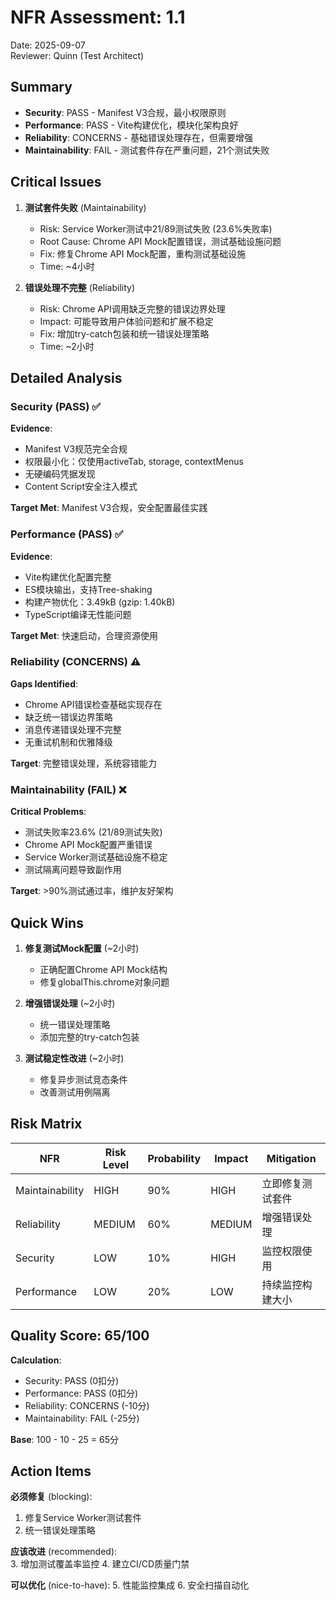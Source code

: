 # NFR Assessment: 1.1

Date: 2025-09-07  
Reviewer: Quinn (Test Architect)  

## Summary

- **Security**: PASS - Manifest V3合规，最小权限原则
- **Performance**: PASS - Vite构建优化，模块化架构良好  
- **Reliability**: CONCERNS - 基础错误处理存在，但需要增强
- **Maintainability**: FAIL - 测试套件存在严重问题，21个测试失败

## Critical Issues

1. **测试套件失败** (Maintainability)
   - Risk: Service Worker测试中21/89测试失败 (23.6%失败率)
   - Root Cause: Chrome API Mock配置错误，测试基础设施问题
   - Fix: 修复Chrome API Mock配置，重构测试基础设施
   - Time: ~4小时

2. **错误处理不完整** (Reliability)
   - Risk: Chrome API调用缺乏完整的错误边界处理
   - Impact: 可能导致用户体验问题和扩展不稳定
   - Fix: 增加try-catch包装和统一错误处理策略
   - Time: ~2小时

## Detailed Analysis

### Security (PASS) ✅
**Evidence**: 
- Manifest V3规范完全合规
- 权限最小化：仅使用activeTab, storage, contextMenus
- 无硬编码凭据发现
- Content Script安全注入模式

**Target Met**: Manifest V3合规，安全配置最佳实践

### Performance (PASS) ✅
**Evidence**:
- Vite构建优化配置完整
- ES模块输出，支持Tree-shaking
- 构建产物优化：3.49kB (gzip: 1.40kB)
- TypeScript编译无性能问题

**Target Met**: 快速启动，合理资源使用

### Reliability (CONCERNS) ⚠️
**Gaps Identified**:
- Chrome API错误检查基础实现存在
- 缺乏统一错误边界策略
- 消息传递错误处理不完整
- 无重试机制和优雅降级

**Target**: 完整错误处理，系统容错能力

### Maintainability (FAIL) ❌
**Critical Problems**:
- 测试失败率23.6% (21/89测试失败)
- Chrome API Mock配置严重错误
- Service Worker测试基础设施不稳定
- 测试隔离问题导致副作用

**Target**: >90%测试通过率，维护友好架构

## Quick Wins

1. **修复测试Mock配置** (~2小时)
   - 正确配置Chrome API Mock结构
   - 修复globalThis.chrome对象问题
   
2. **增强错误处理** (~2小时)
   - 统一错误处理策略
   - 添加完整的try-catch包装

3. **测试稳定性改进** (~2小时)
   - 修复异步测试竞态条件
   - 改善测试用例隔离

## Risk Matrix

| NFR | Risk Level | Probability | Impact | Mitigation |
|-----|-----------|------------|--------|------------|
| Maintainability | HIGH | 90% | HIGH | 立即修复测试套件 |
| Reliability | MEDIUM | 60% | MEDIUM | 增强错误处理 |
| Security | LOW | 10% | HIGH | 监控权限使用 |
| Performance | LOW | 20% | LOW | 持续监控构建大小 |

## Quality Score: 65/100

**Calculation**:
- Security: PASS (0扣分)
- Performance: PASS (0扣分)  
- Reliability: CONCERNS (-10分)
- Maintainability: FAIL (-25分)

**Base**: 100 - 10 - 25 = 65分

## Action Items

**必须修复** (blocking):
1. 修复Service Worker测试套件
2. 统一错误处理策略

**应该改进** (recommended):  
3. 增加测试覆盖率监控
4. 建立CI/CD质量门禁

**可以优化** (nice-to-have):
5. 性能监控集成
6. 安全扫描自动化